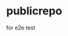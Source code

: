 # publicrepo
for e2e test


















































































































































































































































































































































































































































































































































































































































































































































































































































































































































































































































































































































































































































































































































































































































































































